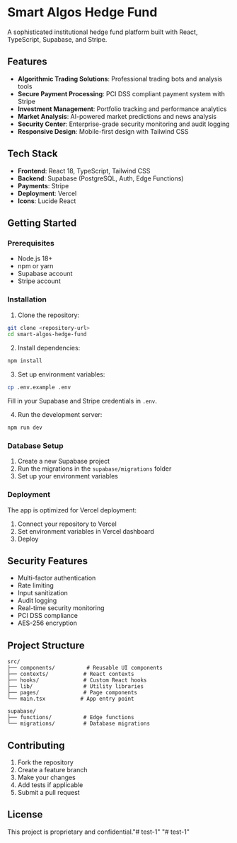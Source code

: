 # Smart Algos Hedge Fund

A sophisticated institutional hedge fund platform built with React, TypeScript, Supabase, and Stripe.

## Features

- **Algorithmic Trading Solutions**: Professional trading bots and analysis tools
- **Secure Payment Processing**: PCI DSS compliant payment system with Stripe
- **Investment Management**: Portfolio tracking and performance analytics
- **Market Analysis**: AI-powered market predictions and news analysis
- **Security Center**: Enterprise-grade security monitoring and audit logging
- **Responsive Design**: Mobile-first design with Tailwind CSS

## Tech Stack

- **Frontend**: React 18, TypeScript, Tailwind CSS
- **Backend**: Supabase (PostgreSQL, Auth, Edge Functions)
- **Payments**: Stripe
- **Deployment**: Vercel
- **Icons**: Lucide React

## Getting Started

### Prerequisites

- Node.js 18+ 
- npm or yarn
- Supabase account
- Stripe account

### Installation

1. Clone the repository:
```bash
git clone <repository-url>
cd smart-algos-hedge-fund
```

2. Install dependencies:
```bash
npm install
```

3. Set up environment variables:
```bash
cp .env.example .env
```

Fill in your Supabase and Stripe credentials in `.env`.

4. Run the development server:
```bash
npm run dev
```

### Database Setup

1. Create a new Supabase project
2. Run the migrations in the `supabase/migrations` folder
3. Set up your environment variables

### Deployment

The app is optimized for Vercel deployment:

1. Connect your repository to Vercel
2. Set environment variables in Vercel dashboard
3. Deploy

## Security Features

- Multi-factor authentication
- Rate limiting
- Input sanitization
- Audit logging
- Real-time security monitoring
- PCI DSS compliance
- AES-256 encryption

## Project Structure

```
src/
├── components/          # Reusable UI components
├── contexts/           # React contexts
├── hooks/              # Custom React hooks
├── lib/                # Utility libraries
├── pages/              # Page components
└── main.tsx           # App entry point

supabase/
├── functions/          # Edge functions
└── migrations/         # Database migrations
```

## Contributing

1. Fork the repository
2. Create a feature branch
3. Make your changes
4. Add tests if applicable
5. Submit a pull request

## License

This project is proprietary and confidential."# test-1" 
"# test-1" 
